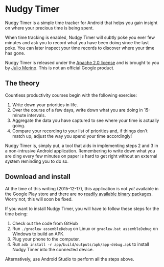 # Nudgy Timer

Nudgy Timer is a simple time tracker for Android that helps you gain
insight on where your precious time is being spent.

When time tracking is enabled, Nudgy Timer will subtly poke you ever few
minutes and ask you to record what you have been doing since the last poke.
You can later inspect your time records to discover where your time has
gone.

Nudgy Timer is released under the [Apache 2.0 license](LICENSE) and is
brought to you by [Julio Merino](CONTRIBUTORS).  This is not an official
Google product.

## The theory

Countless productivity courses begin with the following exercise:

1. Write down your priorities in life.
1. Over the course of a few days, write down what you are doing in
   15-minute intervals.
1. Aggregate the data you have captured to see where your time is actually
   going.
1. Compare your recording to your list of priorities and, if things don't
   match up, adjust the way you spend your time accordingly!

Nudgy Timer is, simply put, a tool that aids in implementing steps 2 and 3
in a non-intrusive Android application.  Remembering to write down what
you are ding every few minutes on paper is hard to get right without an
external system reminding you to do so.

## Download and install

At the time of this writing (2015-12-17), this application is not *yet*
available in the Google Play store and there are no [readily available
binary packages](NEWS.md).  Worry not, this will soon be fixed.

If you want to install Nudgy Timer, you will have to follow these steps
for the time being:

1. Check out the code from GitHub
1. Run `./gradlew assembleDebug` on Linux or `gradlew.bat assembleDebug`
   on Windows to build an APK.
1. Plug your phone to the computer.
1. Run `adb install -r app/build/outputs/apk/app-debug.apk` to install
   Nudgy Timer into the connected device.

Alternatively, use Android Studio to perform all the steps above.
